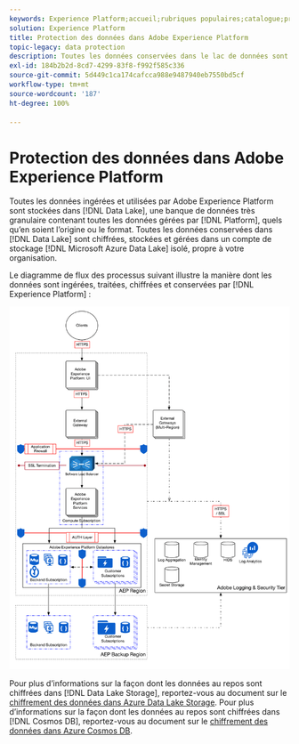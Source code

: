 ```yaml
---
keywords: Experience Platform;accueil;rubriques populaires;catalogue;protection des données;chiffrement du lac de données
solution: Experience Platform
title: Protection des données dans Adobe Experience Platform
topic-legacy: data protection
description: Toutes les données conservées dans le lac de données sont chiffrées, stockées et gérées dans un compte Microsoft Azure Data Lake isolé, propre à votre organisation. Le diagramme de flux des processus suivant illustre la manière dont les données sont ingérées, traitées, chiffrées et conservées par Experience Platform.
exl-id: 184b2b2d-8cd7-4299-83f8-f992f585c336
source-git-commit: 5d449c1ca174cafcca988e9487940eb7550bd5cf
workflow-type: tm+mt
source-wordcount: '187'
ht-degree: 100%

---
```


# Protection des données dans Adobe Experience Platform

Toutes les données ingérées et utilisées par Adobe Experience Platform sont stockées dans [!DNL Data Lake], une banque de données très granulaire contenant toutes les données gérées par [!DNL Platform], quels quʼen soient lʼorigine ou le format. Toutes les données conservées dans [!DNL Data Lake] sont chiffrées, stockées et gérées dans un compte de stockage [!DNL Microsoft Azure Data Lake] isolé, propre à votre organisation.

Le diagramme de flux des processus suivant illustre la manière dont les données sont ingérées, traitées, chiffrées et conservées par [!DNL Experience Platform] :

![](images/data-protection/flow.png)

Pour plus dʼinformations sur la façon dont les données au repos sont chiffrées dans [!DNL Data Lake Storage], reportez-vous au document sur le [chiffrement des données dans Azure Data Lake Storage](https://docs.microsoft.com/fr-fr/azure/data-lake-store/data-lake-store-encryption). Pour plus dʼinformations sur la façon dont les données au repos sont chiffrées dans [!DNL Cosmos DB], reportez-vous au document sur le [chiffrement des données dans Azure Cosmos DB](https://docs.microsoft.com/fr-fr/azure/cosmos-db/database-encryption-at-rest).
